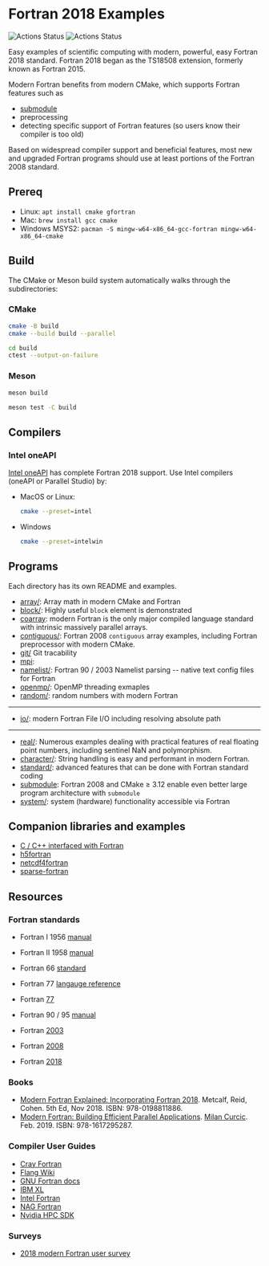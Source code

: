 # Fortran 2018 Examples

![Actions Status](https://github.com/scivision/fortran2018-examples/workflows/cmake/badge.svg)
![Actions Status](https://github.com/scivision/fortran2018-examples/workflows/meson/badge.svg)

Easy examples of scientific computing with modern, powerful, easy Fortran 2018 standard.
Fortran 2018 began as the TS18508 extension, formerly known as Fortran 2015.

Modern Fortran benefits from modern CMake, which supports Fortran features such as

* [submodule](https://github.com/scivision/fortran-submodule)
* preprocessing
* detecting specific support of Fortran features (so users know their compiler is too old)

Based on widespread compiler support and beneficial features, most new and upgraded Fortran programs should use at least portions of the Fortran 2008 standard.

## Prereq

* Linux: `apt install cmake gfortran`
* Mac: `brew install gcc cmake`
* Windows MSYS2: `pacman -S mingw-w64-x86_64-gcc-fortran mingw-w64-x86_64-cmake`

## Build

The CMake or Meson build system automatically walks through the subdirectories:

### CMake

```sh
cmake -B build
cmake --build build --parallel

cd build
ctest --output-on-failure
```

### Meson

```sh
meson build

meson test -C build
```

## Compilers

### Intel oneAPI

[Intel oneAPI](https://www.scivision.dev/intel-oneapi-fortran-install)
has complete Fortran 2018 support.
Use Intel compilers  (oneAPI or Parallel Studio) by:

* MacOS or Linux:

    ```sh
    cmake --preset=intel
    ```
* Windows

    ```sh
    cmake --preset=intelwin
    ```

## Programs

Each directory has its own README and examples.

* [array/](./array): Array math in modern CMake and Fortran
* [block/](./block): Highly useful `block` element is demonstrated
* [coarray](https://github.com/scivision/fortran-mpi-examples): modern Fortran is the only major compiled language standard with intrinsic massively parallel arrays.
* [contiguous/](./contiguous): Fortran 2008 `contiguous` array examples, including Fortran preprocessor with modern CMake.
* [git/](./git) Git tracability
* [mpi](https://github.com/scivision/fortran-mpi-examples):
* [namelist/](./namelist): Fortran 90 / 2003 Namelist parsing -- native text config files for Fortran
* [openmp/](./openmp): OpenMP threading exmaples
* [random/](./random): random numbers with modern Fortran

---

* [io/](./io): modern Fortran File I/O including resolving absolute path

---

* [real/](./real): Numerous examples dealing with practical features of real floating point numbers, including sentinel NaN and polymorphism.
* [character/](./character): String handling is easy and performant in modern Fortran.
* [standard/](./standard): advanced features that can be done with Fortran standard coding
* [submodule](https://github.com/scivision/fortran-submodule): Fortran 2008 and CMake &ge; 3.12 enable even better large program architecture with `submodule`
* [system/](./system): system (hardware) functionality accessible via Fortran

## Companion libraries and examples

* [C / C++ interfaced with Fortran](https://github.com/scivision/fortran-c-cpp-interface)
* [h5fortran](https://github.com/scivision/h5fortran)
* [netcdf4fortran](https://github.com/scivision/netcdf4fortran)
* [sparse-fortran](https://github.com/scivision/sparse-fortran)


## Resources

### Fortran standards

* Fortran I 1956 [manual](https://www.fortran.com/FortranForTheIBM704.pdf)
* Fortran II 1958 [manual](http://archive.computerhistory.org/resources/text/Fortran/102653989.05.01.acc.pdf)

* Fortran 66 [standard](http://web.eah-jena.de/~kleine/history/languages/ansi-x3dot9-1966-Fortran66.pdf)

* Fortran 77 [langauge reference](http://physik.uibk.ac.at/hephy/praktikum/fortran_manual.pdf)
* Fortran [77](http://www.fortran.com/F77_std/f77_std.html)

* Fortran 90 / 95 [manual](http://www.chem.ucl.ac.uk/resources/history/people/vanmourik/images/Fortran%2095-manual.pdf)

* Fortran [2003](https://wg5-fortran.org/f2003.html)
* Fortran [2008](https://wg5-fortran.org/f2008.html)
* Fortran [2018](https://wg5-fortran.org/f2018.html)

### Books

* [Modern Fortran Explained: Incorporating Fortran 2018](https://global.oup.com/academic/product/modern-fortran-explained-9780198811886).
  Metcalf, Reid, Cohen. 5th Ed, Nov 2018. ISBN:  978-0198811886.
* [Modern Fortran: Building Efficient Parallel Applications](https://www.manning.com/books/modern-fortran).
  [Milan Curcic](https://twitter.com/realmilancurcic).
  Feb. 2019. ISBN: 978-1617295287.

### Compiler User Guides

* [Cray Fortran](http://pubs.cray.com/content/S-3901/8.7/cray-fortran-reference-manual/fortran-compiler-introduction)
* [Flang Wiki](https://github.com/flang-compiler/flang/wiki)
* [GNU Fortran docs](https://gcc.gnu.org/onlinedocs/)
* [IBM XL](https://www-01.ibm.com/support/docview.wss?uid=swg27036672)
* [Intel Fortran](https://software.intel.com/en-us/fortran-compiler-developer-guide-and-reference)
* [NAG Fortran](https://www.nag.com/nagware/np/r62_doc/manual/compiler.html)
* [Nvidia HPC SDK](https://docs.nvidia.com/hpc-sdk/index.html)

### Surveys

* [2018 modern Fortran user survey](http://www.fortran.bcs.org/2018/FortranBenefitsSurvey_interimrep_Aug2018.pdf)
